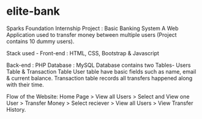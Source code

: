 # elite-bank

Sparks Foundation Internship Project : Basic Banking System A Web Application used to transfer money between multiple users (Project contains 10 dummy users). 

Stack used - Front-end : HTML, CSS, Bootstrap & Javascript 

Back-end : PHP Database : MySQL  Database contains two Tables- Users Table & Transaction Table  User table have basic fields such as name, email & current balance. 
Transaction table records all transfers happened along with their time. 

Flow of the Website: Home Page > View all Users > Select and View one User > Transfer Money > Select reciever > View all Users > View Transfer History.

